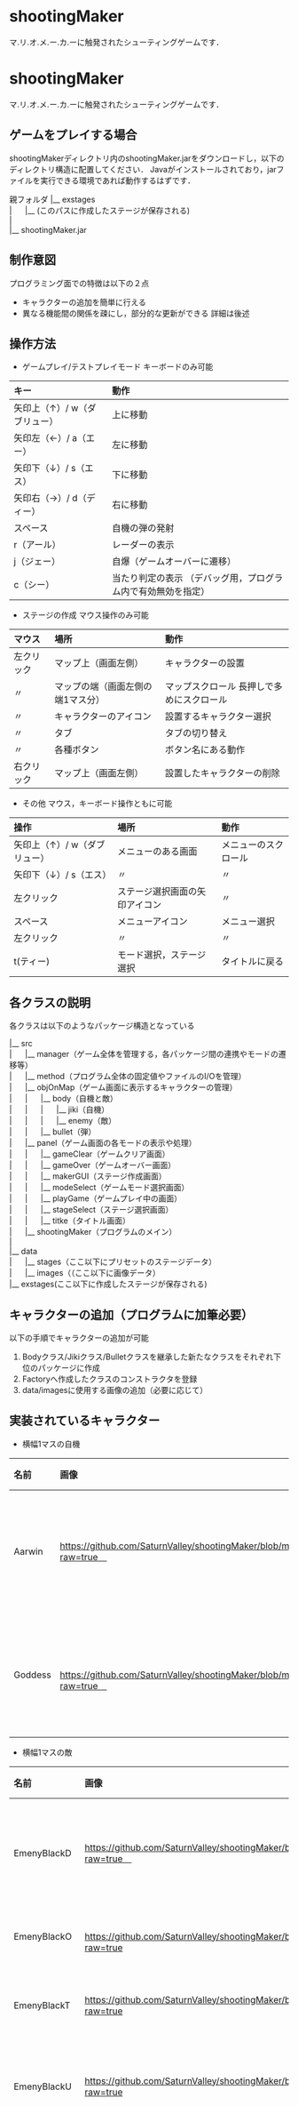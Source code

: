 # shootingMaker
マ.リ.オ.メ.ー.カ.ーに触発されたシューティングゲームです．
# shootingMaker
マ.リ.オ.メ.ー.カ.ーに触発されたシューティングゲームです．  

## ゲームをプレイする場合
  shootingMakerディレクトリ内のshootingMaker.jarをダウンロードし，以下のディレクトリ構造に配置してください．
  Javaがインストールされており，jarファイルを実行できる環境であれば動作するはずです．

  親フォルダ
  |__ exstages    
  |&nbsp;&nbsp;&nbsp;&nbsp;&nbsp;&nbsp;|__ (このパスに作成したステージが保存される)  
  |  
  |__ shootingMaker.jar  

## 制作意図
  プログラミング面での特徴は以下の２点
  * キャラクターの追加を簡単に行える
  * 異なる機能間の関係を疎にし，部分的な更新ができる
  詳細は後述

## 操作方法
* ゲームプレイ/テストプレイモード
キーボードのみ可能

| キー | 動作 |
|:-----------|:------------|
| 矢印上（↑）/ w（ダブリュー）  |  上に移動      |
| 矢印左（←）/ a（エー）        |     左に移動   |
| 矢印下（↓）/ s（エス）        |      下に移動  |
| 矢印右（→）/ d（ディー）      | 右に移動       |
| スペース                      | 自機の弾の発射 |
| r（アール）                   |       レーダーの表示 |
| j（ジェー）                   |     自爆（ゲームオーバーに遷移） |
| c（シー）                     |     当たり判定の表示  （デバッグ用，プログラム内で有効無効を指定） |

* ステージの作成
マウス操作のみ可能

| マウス     |	場所        |	動作        |
|:-----------|:------------|:------------|
| 左クリック	| マップ上（画面左側）            |	キャラクターの設置                        |
|    〃      |	マップの端（画面左側の端1マス分）|	マップスクロール 長押しで多めにスクロール |
|	    〃     | キャラクターのアイコン           |	設置するキャラクター選択                  |
|	   〃      | タブ	                          | タブの切り替え                             |
|	    〃     | 各種ボタン                      |	ボタン名にある動作                        |
| 右クリック |	マップ上（画面左側）	          | 設置したキャラクターの削除                 |

* その他
マウス，キーボード操作ともに可能

| 操作 |	場所 |	動作 |
|:-----------|:------------|:------------|
| 矢印上（↑）/ w（ダブリュー）	| メニューのある画面	| メニューのスクロール | 
| 矢印下（↓）/ s（エス）      	| 	  〃              |         〃           | 
| 左クリック	                  | ステージ選択画面の矢印アイコン	|    〃     |                  
| スペース                     | メニューアイコン	   |        メニュー選択 | 
| 左クリック	                  |      〃             |         〃           |  
| t(ティー)	                  | モード選択，ステージ選択  | タイトルに戻る | 

## 各クラスの説明
各クラスは以下のようなパッケージ構造となっている

  |__ src  
  |&nbsp;&nbsp;&nbsp;&nbsp;&nbsp;&nbsp;|__ manager（ゲーム全体を管理する，各パッケージ間の連携やモードの遷移等）  
  |&nbsp;&nbsp;&nbsp;&nbsp;&nbsp;&nbsp;|__ method（プログラム全体の固定値やファイルのI/Oを管理）  
  |&nbsp;&nbsp;&nbsp;&nbsp;&nbsp;&nbsp;|__ objOnMap（ゲーム画面に表示するキャラクターの管理）  
  |&nbsp;&nbsp;&nbsp;&nbsp;&nbsp;&nbsp;|&nbsp;&nbsp;&nbsp;&nbsp;&nbsp;&nbsp;|__ body（自機と敵）  
  |&nbsp;&nbsp;&nbsp;&nbsp;&nbsp;&nbsp;|&nbsp;&nbsp;&nbsp;&nbsp;&nbsp;&nbsp;|&nbsp;&nbsp;&nbsp;&nbsp;&nbsp;&nbsp;|__ jiki（自機）  
  |&nbsp;&nbsp;&nbsp;&nbsp;&nbsp;&nbsp;|&nbsp;&nbsp;&nbsp;&nbsp;&nbsp;&nbsp;|&nbsp;&nbsp;&nbsp;&nbsp;&nbsp;&nbsp;|__ enemy（敵）  
  |&nbsp;&nbsp;&nbsp;&nbsp;&nbsp;&nbsp;|&nbsp;&nbsp;&nbsp;&nbsp;&nbsp;&nbsp;|__ bullet（弾）  
  |&nbsp;&nbsp;&nbsp;&nbsp;&nbsp;&nbsp;|__ panel（ゲーム画面の各モードの表示や処理）  
  |&nbsp;&nbsp;&nbsp;&nbsp;&nbsp;&nbsp;|&nbsp;&nbsp;&nbsp;&nbsp;&nbsp;&nbsp;|__ gameClear（ゲームクリア画面）  
  |&nbsp;&nbsp;&nbsp;&nbsp;&nbsp;&nbsp;|&nbsp;&nbsp;&nbsp;&nbsp;&nbsp;&nbsp;|__ gameOver（ゲームオーバー画面）  
  |&nbsp;&nbsp;&nbsp;&nbsp;&nbsp;&nbsp;|&nbsp;&nbsp;&nbsp;&nbsp;&nbsp;&nbsp;|__ makerGUI（ステージ作成画面）  
  |&nbsp;&nbsp;&nbsp;&nbsp;&nbsp;&nbsp;|&nbsp;&nbsp;&nbsp;&nbsp;&nbsp;&nbsp;|__ modeSelect（ゲームモード選択画面）  
  |&nbsp;&nbsp;&nbsp;&nbsp;&nbsp;&nbsp;|&nbsp;&nbsp;&nbsp;&nbsp;&nbsp;&nbsp;|__ playGame（ゲームプレイ中の画面）  
  |&nbsp;&nbsp;&nbsp;&nbsp;&nbsp;&nbsp;|&nbsp;&nbsp;&nbsp;&nbsp;&nbsp;&nbsp;|__ stageSelect（ステージ選択画面）  
  |&nbsp;&nbsp;&nbsp;&nbsp;&nbsp;&nbsp;|&nbsp;&nbsp;&nbsp;&nbsp;&nbsp;&nbsp;|__ titke（タイトル画面）  
  |&nbsp;&nbsp;&nbsp;&nbsp;&nbsp;&nbsp;|__ shootingMaker（プログラムのメイン）  
  |   
  |__ data  
  |&nbsp;&nbsp;&nbsp;&nbsp;&nbsp;&nbsp;|__ stages（ここ以下にプリセットのステージデータ）  
  |&nbsp;&nbsp;&nbsp;&nbsp;&nbsp;&nbsp;|__ images（（ここ以下に画像データ）  
  |__ exstages(ここ以下に作成したステージが保存される)    

## キャラクターの追加（プログラムに加筆必要）
  以下の手順でキャラクターの追加が可能
  1. Bodyクラス/Jikiクラス/Bulletクラスを継承した新たなクラスをそれぞれ下位のパッケージに作成
  2. Factoryへ作成したクラスのコンストラクタを登録
  3. data/imagesに使用する画像の追加（必要に応じて）

## 実装されているキャラクター

* 横幅1マスの自機

| 名前	| 画像	| 動き	| 弾	| 備考| 
|:-----------|:------------|:------------|:------------|:------------|
| Aarwin	 | https://github.com/SaturnValley/shootingMaker/blob/master/data/images/arwin.png?raw=true　| 	慣性のある加速型	 | 上方向に飛ぶ四角弾	| 上級者向け| 
| Goddess	 | 　https://github.com/SaturnValley/shootingMaker/blob/master/data/images/goddess.png?raw=true　| 	慣性なしの等速型	 | 上方向に飛ぶ四角弾	| 初心者向け| 

* 横幅1マスの敵

| 名前	| 画像	| 動き	| 弾	| 備考| 
|:-----------|:------------|:------------|:------------|:------------|
| EmenyBlackD	|  https://github.com/SaturnValley/shootingMaker/blob/master/data/images/d.png?raw=true　	| なし	| 花火のように一定期間ではじける弾	| なし| 
| EmenyBlackO	 |　https://github.com/SaturnValley/shootingMaker/blob/master/data/images/o.png?raw=true 	| 円運動	| 自機狙い8方向弾	| なし| 
| EmenyBlackT	 | https://github.com/SaturnValley/shootingMaker/blob/master/data/images/t.png?raw=true	| T字型で往復	| 自機狙い弾3連射	| なし| 
| EmenyBlackU	 | https://github.com/SaturnValley/shootingMaker/blob/master/data/images/u.png?raw=true	| U字型で往復	| ３Way自機狙い弾	| なし| 
| EmenyBlackR	 | https://github.com/SaturnValley/shootingMaker/blob/master/data/images/r.png?raw=true	| 階段状で往復	| X軸方向にくっついたり離れたりする自機狙い弾	| なし| 
| EmenyYellowO	| https://github.com/SaturnValley/shootingMaker/blob/master/data/images/yo.png?raw=true |  	早くて大きい円運動	| ８Wayの自機狙い弾と偶数弾（自機外し）を交互	| HP3| 

* 横幅3マスの敵

| 名前	| 画像	| 動き	| 弾	| 備考| 
|:-----------|:------------|:------------|:------------|:------------|
| EnemySmallFace	 https://github.com/SaturnValley/shootingMaker/blob/master/data/images/face.png?raw=true| 	動かない	| 自機狙い弾 | 発射間隔1秒	| HP10画像はEnemyBigFaceの使いまわし| 

* 横幅8マスの敵

| 名前	| 画像	| 動き	| 弾	| 備考| 
|:-----------|:------------|:------------|:------------|:------------|
| EnemyBigBee	 | https://github.com/SaturnValley/shootingMaker/blob/master/data/images/bee.png?raw=true　| 	横向きの8の字型	| 8方向自機狙い弾を3連射	HP30| 
| EnemyLeftHand	 | https://github.com/SaturnValley/shootingMaker/blob/master/data/images/lefthand.png?raw=true　| 	円運動 自機が近づくとその位置に突進して戻る	| なし	HP15| 
| EnemyRightHand	 | 　https://github.com/SaturnValley/shootingMaker/blob/master/data/images/righthand.png?raw=true　| 	円運動 自機が近づくとその位置に突進して戻る	| なし	HP15| 
| EnemyBigFace	|　https://github.com/SaturnValley/shootingMaker/blob/master/data/images/face.png?raw=true |  	動かない	| 両手がない場合自機狙いの大きな弾を連射	| HP30EnemyLeftHandとEnemyRightHandを保持<bt>両手の有無で行動が変化<br>本体のHPが0になると両手のHPも0になる| 
